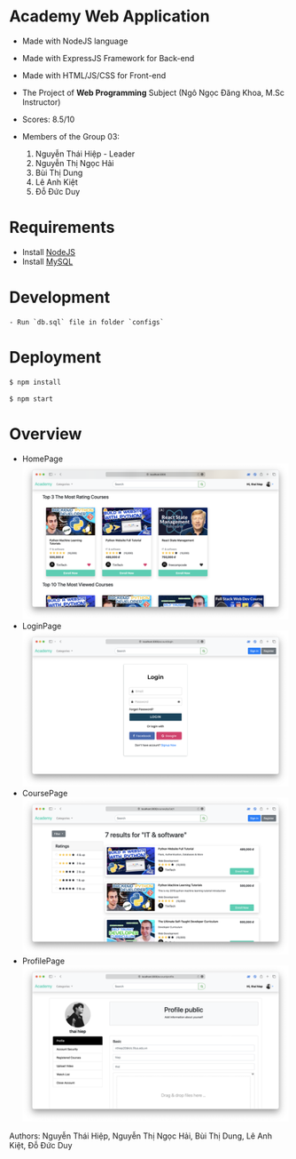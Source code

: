 # Academy Web Application

- Made with NodeJS language
- Made with ExpressJS Framework for Back-end
- Made with HTML/JS/CSS for Front-end
- The Project of **Web Programming** Subject (Ngô Ngọc Đăng Khoa, M.Sc Instructor)
- Scores: 8.5/10
- Members of the Group 03:

    1. Nguyễn Thái Hiệp - Leader
    2. Nguyễn Thị Ngọc Hải
    3. Bùi Thị Dung
    4. Lê Anh Kiệt
    5. Đỗ Đức Duy
# Requirements

- Install [NodeJS](https://nodejs.org/en/download/)
- Install [MySQL](https://www.mysql.com/downloads/)


# Development

```
- Run `db.sql` file in folder `configs`
```

# Deployment

```
$ npm install
```
```
$ npm start
```

# Overview

- HomePage
  ![home](./Overview/home.png)
- LoginPage
  ![login](./Overview/login.png)
- CoursePage
  ![courses](./Overview/list.png)
- ProfilePage
  ![home](./Overview/profile.png)

Authors: Nguyễn Thái Hiệp, Nguyễn Thị Ngọc Hải, Bùi Thị Dung, Lê Anh Kiệt, Đỗ Đức Duy




